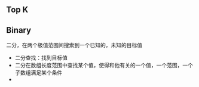 ## Top K

## Binary

二分，在两个极值范围间搜索到一个已知的，未知的目标值

* 二分查找：找到目标值
* 二分在数组长度范围中查找某个值，使得和他有关的一个值，一个范围，一个子数组满足某个条件
* 



